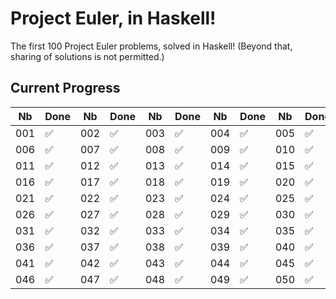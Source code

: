 # Project Euler, in Haskell!

The first 100 Project Euler problems, solved in Haskell! (Beyond that, sharing of solutions is not permitted.)

## Current Progress


|Nb|Done|Nb|Done|Nb|Done|Nb|Done|Nb|Done|
|---|---|---|---|---|---|---|---|---|---|
|001|✅|002|✅|003|✅|004|✅|005|✅|
|006|✅|007|✅|008|✅|009|✅|010|✅|
|011|✅|012|✅|013|✅|014|✅|015|✅|
|016|✅|017|✅|018|✅|019|✅|020|✅|
|021|✅|022|✅|023|✅|024|✅|025|✅|
|026|✅|027|✅|028|✅|029|✅|030|✅|
|031|✅|032|✅|033|✅|034|✅|035|✅|
|036|✅|037|✅|038|✅|039|✅|040|✅|
|041|✅|042|✅|043|✅|044|✅|045|✅|
|046|✅|047|✅|048|✅|049|✅|050|✅|



